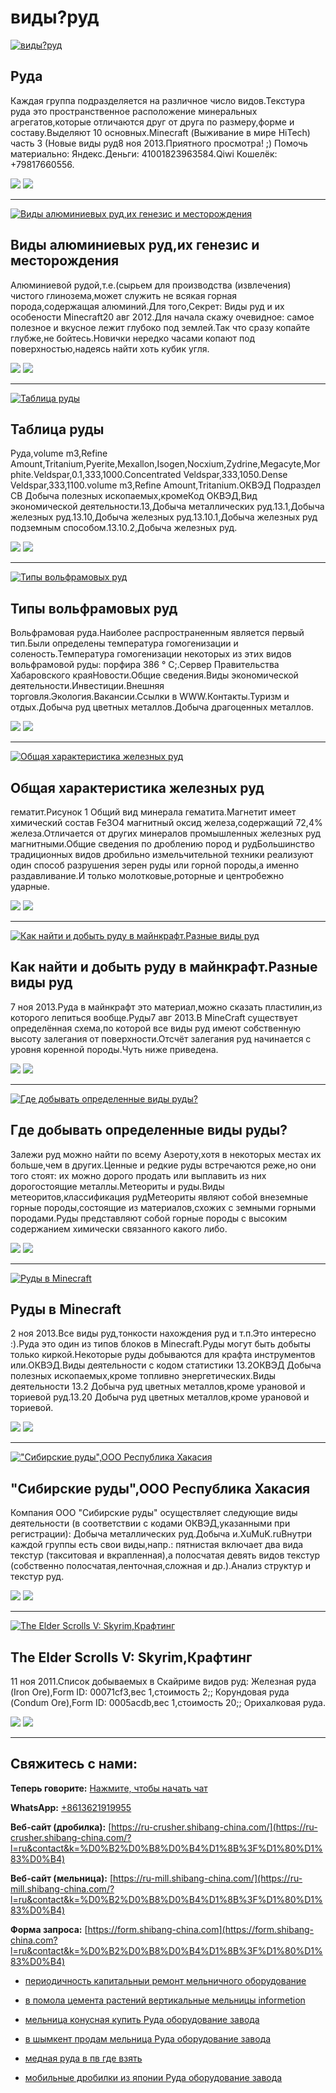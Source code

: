 # виды?руд

<a href="https://swt.shibang-china.com/?l=ru&img&k=%D0%B2%D0%B8%D0%B4%D1%8B%3F%D1%80%D1%83%D0%B4" target="_blank">![виды?руд](http://static.shibang-china.com/all-800x300/1187.jpg)</a>

## Руда
Каждая группа подразделяется на различное число видов.Текстура руда это пространственное расположение минеральных агрегатов,которые отличаются друг от друга по размеру,форме и составу.Выделяют 10 основных.Minecraft (Выживание в мире HiTech) часть 3 (Новые виды руд8 ноя 2013.Приятного просмотра! ;) Помочь материально: Яндекс.Деньги: 41001823963584.Qiwi Кошелёк: +79817660556.


<a href="https://whatsapp.shibangsoft.com/WhatsApp.php" target="_blank" title="WhatsApp">![](http://static.shibang-china.com/icon/whatsapp.png)</a> <a href="https://swt.shibang-china.com/?l=ru&icon&k=%D0%B2%D0%B8%D0%B4%D1%8B%3F%D1%80%D1%83%D0%B4" target="_blank">![](http://static.shibang-china.com/icon/chat-ru.png)</a>

---

<a href="https://swt.shibang-china.com/?l=ru&img&k=%D0%B2%D0%B8%D0%B4%D1%8B%3F%D1%80%D1%83%D0%B4" target="_blank">![Виды алюминиевых руд,их генезис и месторождения](http://static.shibang-china.com/all-800x300/1494.jpg)</a>

## Виды алюминиевых руд,их генезис и месторождения
Алюминиевой рудой,т.е.(сырьем для производства (извлечения) чистого глинозема,может служить не всякая горная порода,содержащая алюминий.Для того,Секрет: Виды руд и их особености Minecraft20 авг 2012.Для начала скажу очевидное: самое полезное и вкусное лежит глубоко под землей.Так что сразу копайте глубже,не бойтесь.Новички нередко часами копают под поверхностью,надеясь найти хоть кубик угля.


<a href="https://whatsapp.shibangsoft.com/WhatsApp.php" target="_blank" title="WhatsApp">![](http://static.shibang-china.com/icon/whatsapp.png)</a> <a href="https://swt.shibang-china.com/?l=ru&icon&k=%D0%B2%D0%B8%D0%B4%D1%8B%3F%D1%80%D1%83%D0%B4" target="_blank">![](http://static.shibang-china.com/icon/chat-ru.png)</a>

---

<a href="https://swt.shibang-china.com/?l=ru&img&k=%D0%B2%D0%B8%D0%B4%D1%8B%3F%D1%80%D1%83%D0%B4" target="_blank">![Таблица руды](http://static.shibang-china.com/all-800x300/627.jpg)</a>

## Таблица руды
Руда,volume m3,Refine Amount,Tritanium,Pyerite,Mexallon,Isogen,Nocxium,Zydrine,Megacyte,Morphite.Veldspar,0.1,333,1000.Concentrated Veldspar,333,1050.Dense Veldspar,333,1100.volume m3,Refine Amount,Tritanium.ОКВЭД Подраздел CB Добыча полезных ископаемых,кромеКод ОКВЭД,Вид экономической деятельности.13,Добыча металлических руд.13.1,Добыча железных руд.13.10,Добыча железных руд.13.10.1,Добыча железных руд подземным способом.13.10.2,Добыча железных руд.


<a href="https://whatsapp.shibangsoft.com/WhatsApp.php" target="_blank" title="WhatsApp">![](http://static.shibang-china.com/icon/whatsapp.png)</a> <a href="https://swt.shibang-china.com/?l=ru&icon&k=%D0%B2%D0%B8%D0%B4%D1%8B%3F%D1%80%D1%83%D0%B4" target="_blank">![](http://static.shibang-china.com/icon/chat-ru.png)</a>

---

<a href="https://swt.shibang-china.com/?l=ru&img&k=%D0%B2%D0%B8%D0%B4%D1%8B%3F%D1%80%D1%83%D0%B4" target="_blank">![Типы вольфрамовых руд](http://static.shibang-china.com/all-800x300/428.jpg)</a>

## Типы вольфрамовых руд
Вольфрамовая руда.Наиболее распространенным является первый тип.Были определены температура гомогенизации и соленость.Температура гомогенизации некоторых из этих видов вольфрамовой руды: порфира 386 ° С;.Сервер Правительства Хабаровского краяНовости.Общие сведения.Виды экономической деятельности.Инвестиции.Внешняя торговля.Экология.Вакансии.Ссылки в WWW.Контакты.Туризм и отдых.Добыча руд цветных металлов.Добыча драгоценных металлов.


<a href="https://whatsapp.shibangsoft.com/WhatsApp.php" target="_blank" title="WhatsApp">![](http://static.shibang-china.com/icon/whatsapp.png)</a> <a href="https://swt.shibang-china.com/?l=ru&icon&k=%D0%B2%D0%B8%D0%B4%D1%8B%3F%D1%80%D1%83%D0%B4" target="_blank">![](http://static.shibang-china.com/icon/chat-ru.png)</a>

---

<a href="https://swt.shibang-china.com/?l=ru&img&k=%D0%B2%D0%B8%D0%B4%D1%8B%3F%D1%80%D1%83%D0%B4" target="_blank">![Общая характеристика железных руд](http://static.shibang-china.com/all-800x300/217.jpg)</a>

## Общая характеристика железных руд
гематит.Рисунок 1 Общий вид минерала гематита.Магнетит имеет химический состав Fe3O4 магнитный оксид железа,содержащий 72,4% железа.Отличается от других минералов промышленных железных руд магнитными.Общие сведения по дроблению пород и рудБольшинство традиционных видов дробильно измельчительной техники реализуют один способ разрушения зерен руды или горной породы,а именно раздавливание.И только молотковые,роторные и центробежно ударные.


<a href="https://whatsapp.shibangsoft.com/WhatsApp.php" target="_blank" title="WhatsApp">![](http://static.shibang-china.com/icon/whatsapp.png)</a> <a href="https://swt.shibang-china.com/?l=ru&icon&k=%D0%B2%D0%B8%D0%B4%D1%8B%3F%D1%80%D1%83%D0%B4" target="_blank">![](http://static.shibang-china.com/icon/chat-ru.png)</a>

---

<a href="https://swt.shibang-china.com/?l=ru&img&k=%D0%B2%D0%B8%D0%B4%D1%8B%3F%D1%80%D1%83%D0%B4" target="_blank">![Как найти и добыть руду в майнкрафт.Разные виды руд](http://static.shibang-china.com/all-800x300/1390.jpg)</a>

## Как найти и добыть руду в майнкрафт.Разные виды руд
7 ноя 2013.Руда в майнкрафт это материал,можно сказать пластилин,из которого лепиться вообще.Руды7 авг 2013.В MineCraft существует определённая схема,по которой все виды руд имеют собственную высоту залегания от поверхности.Отсчёт залегания руд начинается с уровня коренной породы.Чуть ниже приведена.


<a href="https://whatsapp.shibangsoft.com/WhatsApp.php" target="_blank" title="WhatsApp">![](http://static.shibang-china.com/icon/whatsapp.png)</a> <a href="https://swt.shibang-china.com/?l=ru&icon&k=%D0%B2%D0%B8%D0%B4%D1%8B%3F%D1%80%D1%83%D0%B4" target="_blank">![](http://static.shibang-china.com/icon/chat-ru.png)</a>

---

<a href="https://swt.shibang-china.com/?l=ru&img&k=%D0%B2%D0%B8%D0%B4%D1%8B%3F%D1%80%D1%83%D0%B4" target="_blank">![Где добывать определенные виды руды?](http://static.shibang-china.com/all-800x300/1514.jpg)</a>

## Где добывать определенные виды руды?
Залежи руд можно найти по всему Азероту,хотя в некоторых местах их больше,чем в других.Ценные и редкие руды встречаются реже,но они того стоят: их можно дорого продать или выплавить из них дорогостоящие металлы.Метеориты и руды.Виды метеоритов,классификация рудМетеориты являют собой внеземные горные породы,состоящие из материалов,схожих с земными горными породами.Руды представляют собой горные породы с высоким содержанием химически связанного какого либо.


<a href="https://whatsapp.shibangsoft.com/WhatsApp.php" target="_blank" title="WhatsApp">![](http://static.shibang-china.com/icon/whatsapp.png)</a> <a href="https://swt.shibang-china.com/?l=ru&icon&k=%D0%B2%D0%B8%D0%B4%D1%8B%3F%D1%80%D1%83%D0%B4" target="_blank">![](http://static.shibang-china.com/icon/chat-ru.png)</a>

---

<a href="https://swt.shibang-china.com/?l=ru&img&k=%D0%B2%D0%B8%D0%B4%D1%8B%3F%D1%80%D1%83%D0%B4" target="_blank">![Руды в Minecraft](http://static.shibang-china.com/all-800x300/823.jpg)</a>

## Руды в Minecraft
2 ноя 2013.Все виды руд,тонкости нахождения руд и т.п.Это интересно :).Руда это один из типов блоков в Minecraft.Руды могут быть добыты только киркой.Некоторые руды добываются для крафта инструментов или.ОКВЭД.Виды деятельности с кодом статистики 13.2ОКВЭД Добыча полезных ископаемых,кроме топливно энергетических.Виды деятельности 13.2 Добыча руд цветных металлов,кроме урановой и ториевой руд.13.20 Добыча руд цветных металлов,кроме урановой и ториевой.


<a href="https://whatsapp.shibangsoft.com/WhatsApp.php" target="_blank" title="WhatsApp">![](http://static.shibang-china.com/icon/whatsapp.png)</a> <a href="https://swt.shibang-china.com/?l=ru&icon&k=%D0%B2%D0%B8%D0%B4%D1%8B%3F%D1%80%D1%83%D0%B4" target="_blank">![](http://static.shibang-china.com/icon/chat-ru.png)</a>

---

<a href="https://swt.shibang-china.com/?l=ru&img&k=%D0%B2%D0%B8%D0%B4%D1%8B%3F%D1%80%D1%83%D0%B4" target="_blank">![&quot;Сибирские руды&quot;,ООО Республика Хакасия](http://static.shibang-china.com/all-800x300/526.jpg)</a>

## &quot;Сибирские руды&quot;,ООО Республика Хакасия
Компания ООО "Сибирские руды" осуществляет следующие виды деятельности (в соответствии с кодами ОКВЭД,указанными при регистрации): Добыча металлических руд.Добыча и.XuMuK.ruВнутри каждой группы есть свои виды,напр.: пятнистая включает два вида текстур (такситовая и вкрапленная),а полосчатая девять видов текстур (собственно полосчатая,ленточная,сложная и др.).Анализ структур и текстур руд.


<a href="https://whatsapp.shibangsoft.com/WhatsApp.php" target="_blank" title="WhatsApp">![](http://static.shibang-china.com/icon/whatsapp.png)</a> <a href="https://swt.shibang-china.com/?l=ru&icon&k=%D0%B2%D0%B8%D0%B4%D1%8B%3F%D1%80%D1%83%D0%B4" target="_blank">![](http://static.shibang-china.com/icon/chat-ru.png)</a>

---

<a href="https://swt.shibang-china.com/?l=ru&img&k=%D0%B2%D0%B8%D0%B4%D1%8B%3F%D1%80%D1%83%D0%B4" target="_blank">![The Elder Scrolls V: Skyrim,Крафтинг](http://static.shibang-china.com/all-800x300/850.jpg)</a>

## The Elder Scrolls V: Skyrim,Крафтинг
11 ноя 2011.Список добываемых в Скайриме видов руд: Железная руда (Iron Ore),Form ID: 00071cf3,вес 1,стоимость 2;; Корундовая руда (Condum Ore),Form ID: 0005acdb,вес 1,стоимость 20;; Орихалковая руда.

<a href="https://whatsapp.shibangsoft.com/WhatsApp.php" target="_blank" title="WhatsApp">![](http://static.shibang-china.com/icon/whatsapp.png)</a> <a href="https://swt.shibang-china.com/?l=ru&icon&k=%D0%B2%D0%B8%D0%B4%D1%8B%3F%D1%80%D1%83%D0%B4" target="_blank">![](http://static.shibang-china.com/icon/chat-ru.png)</a>

---
## Свяжитесь с нами:

**Теперь говорите:** [Нажмите, чтобы начать чат](https://swt.shibang-china.com?l=ru&contact&k=%D0%B2%D0%B8%D0%B4%D1%8B%3F%D1%80%D1%83%D0%B4)

**WhatsApp:**  [+8613621919955](https://whatsapp.shibangsoft.com/WhatsApp.php)

**Веб-сайт (дробилка):** [https://ru-crusher.shibang-china.com/](https://ru-crusher.shibang-china.com/?l=ru&contact&k=%D0%B2%D0%B8%D0%B4%D1%8B%3F%D1%80%D1%83%D0%B4)

**Веб-сайт (мельница):** [https://ru-mill.shibang-china.com/](https://ru-mill.shibang-china.com/?l=ru&contact&k=%D0%B2%D0%B8%D0%B4%D1%8B%3F%D1%80%D1%83%D0%B4)

**Форма запроса:** [https://form.shibang-china.com](https://form.shibang-china.com?l=ru&contact&k=%D0%B2%D0%B8%D0%B4%D1%8B%3F%D1%80%D1%83%D0%B4)

* [периодичность капитальныи ремонт мельничного оборудование](../93/%D0%BF%D0%B5%D1%80%D0%B8%D0%BE%D0%B4%D0%B8%D1%87%D0%BD%D0%BE%D1%81%D1%82%D1%8C%20%D0%BA%D0%B0%D0%BF%D0%B8%D1%82%D0%B0%D0%BB%D1%8C%D0%BD%D1%8B%D0%B8%20%D1%80%D0%B5%D0%BC%D0%BE%D0%BD%D1%82%20%D0%BC%D0%B5%D0%BB%D1%8C%D0%BD%D0%B8%D1%87%D0%BD%D0%BE%D0%B3%D0%BE%20%D0%BE%D0%B1%D0%BE%D1%80%D1%83%D0%B4%D0%BE%D0%B2%D0%B0%D0%BD%D0%B8%D0%B5.md)

* [в помола цемента растений вертикальные мельницы informetion](../92/%D0%B2%20%D0%BF%D0%BE%D0%BC%D0%BE%D0%BB%D0%B0%20%D1%86%D0%B5%D0%BC%D0%B5%D0%BD%D1%82%D0%B0%20%D1%80%D0%B0%D1%81%D1%82%D0%B5%D0%BD%D0%B8%D0%B9%20%D0%B2%D0%B5%D1%80%D1%82%D0%B8%D0%BA%D0%B0%D0%BB%D1%8C%D0%BD%D1%8B%D0%B5%20%D0%BC%D0%B5%D0%BB%D1%8C%D0%BD%D0%B8%D1%86%D1%8B%20informetion.md)

* [мельница конусная купить Руда оборудование завода](../97/%D0%BC%D0%B5%D0%BB%D1%8C%D0%BD%D0%B8%D1%86%D0%B0%20%D0%BA%D0%BE%D0%BD%D1%83%D1%81%D0%BD%D0%B0%D1%8F%20%D0%BA%D1%83%D0%BF%D0%B8%D1%82%D1%8C%20%D0%A0%D1%83%D0%B4%D0%B0%20%D0%BE%D0%B1%D0%BE%D1%80%D1%83%D0%B4%D0%BE%D0%B2%D0%B0%D0%BD%D0%B8%D0%B5%20%D0%B7%D0%B0%D0%B2%D0%BE%D0%B4%D0%B0.md)

* [в шымкент продам мельница Руда оборудование завода](../100/%D0%B2%20%D1%88%D1%8B%D0%BC%D0%BA%D0%B5%D0%BD%D1%82%20%D0%BF%D1%80%D0%BE%D0%B4%D0%B0%D0%BC%20%D0%BC%D0%B5%D0%BB%D1%8C%D0%BD%D0%B8%D1%86%D0%B0%20%D0%A0%D1%83%D0%B4%D0%B0%20%D0%BE%D0%B1%D0%BE%D1%80%D1%83%D0%B4%D0%BE%D0%B2%D0%B0%D0%BD%D0%B8%D0%B5%20%D0%B7%D0%B0%D0%B2%D0%BE%D0%B4%D0%B0.md)

* [медная руда в пв где взять](../92/%D0%BC%D0%B5%D0%B4%D0%BD%D0%B0%D1%8F%20%D1%80%D1%83%D0%B4%D0%B0%20%D0%B2%20%D0%BF%D0%B2%20%D0%B3%D0%B4%D0%B5%20%D0%B2%D0%B7%D1%8F%D1%82%D1%8C.md)

* [мобильные дробилки из японии Руда оборудование завода](../97/%D0%BC%D0%BE%D0%B1%D0%B8%D0%BB%D1%8C%D0%BD%D1%8B%D0%B5%20%D0%B4%D1%80%D0%BE%D0%B1%D0%B8%D0%BB%D0%BA%D0%B8%20%D0%B8%D0%B7%20%D1%8F%D0%BF%D0%BE%D0%BD%D0%B8%D0%B8%20%D0%A0%D1%83%D0%B4%D0%B0%20%D0%BE%D0%B1%D0%BE%D1%80%D1%83%D0%B4%D0%BE%D0%B2%D0%B0%D0%BD%D0%B8%D0%B5%20%D0%B7%D0%B0%D0%B2%D0%BE%D0%B4%D0%B0.md)